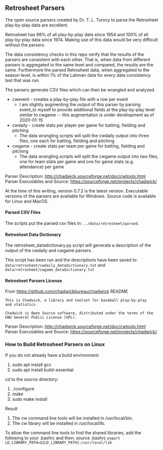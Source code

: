 ## Retrosheet Parsers

The open source parsers created by Dr. T. L. Turocy to parse the Retrosheet play-by-play data are excellent.   

Retrosheet has 98% of all play-by-play data since 1954 and 100% of all play-by-play data since 1974.  Making use of this data would be very difficult without the parsers.

The data consistency checks in this repo verify that the results of the parsers are consistent with each other.  That is, when data from different parsers is aggregated to the same level and compared, the results are the same.  Furthermore the parsed Retrosheet data, when aggregated to the season level, is within 1% of the Lahman data for every data consistency test that was run.

The parsers generate CSV files which can then be wrangled and analyzed.

* cwevent - creates a play-by-play file with a row per event
  * I am slightly augmenting the output of this parser by parsing event_tx myself to provide additional fields at the play-by-play level similar to cwgame -- this augmentation is under development as of 2020-01-15
* cwdaily - create stats per player per game for batting, fielding and pitching
  * The data wrangling scripts will split the cwdaily output into three files, one each for batting, fielding and pitching
* cwgame - create stats per team per game for batting, fielding and pitching
  * The data wrangling scripts will split the cwgame output into two files, one for team stats per game and one for game stats (e.g. attendance) per game

Parser Description: http://chadwick.sourceforge.net/doc/cwtools.html  
Parser Executables and Source: https://sourceforge.net/projects/chadwick/   

At the time of this writing, version 0.7.2 is the latest version.  Executable versions of the parsers are available for Windows.  Source code is available for Linux and MacOS.

#### Parsed CSV Files

The scripts put the parsed csv files in:  `../data/retrosheet/parsed`.

#### Retrosheet Data Dictionary

The retrosheet_datadictionary.py script will generate a description of the output of the cwdaily and cwgame parsers.

This script has been run and the descriptions have been saved to:  `data/retrosheet/cwdaily_datadictionary.txt` and `data/retrosheet/cwgame_datadictionary.txt`

#### Retrosheet Parsers License

From https://github.com/chadwickbureau/chadwick README

```
This is Chadwick, a library and toolset for baseball play-by-play
and statistics.

Chadwick is Open Source software, distributed under the terms of the 
GNU General Public License (GPL).
```

Parser Description: http://chadwick.sourceforge.net/doc/cwtools.html  
Parser Executables and Source: https://sourceforge.net/projects/chadwick/  

### How to Build Retrosheet Parsers on Linux

If you do not already have a build environment:

1. sudo apt install gcc
2. sudo apt install build-essential

cd to the source directory:

1. ./configure
2. make
3. sudo make install

Result

1. The cw command line tools will be installed in /usr/local/bin.
2. The cw library will be installed in /usr/local/lib.

To allow the command line tools to find the shared libraries, add the following to your .bashrc and then: source .bashrc
`export LD_LIBRARY_PATH=${LD_LIBRARY_PATH}:/usr/local/lib`
